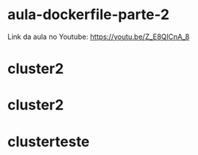 # aula-dockerfile-parte-2

Link da aula no Youtube: https://youtu.be/Z_E8QlCnA_8
# cluster2
# cluster2
# clusterteste
